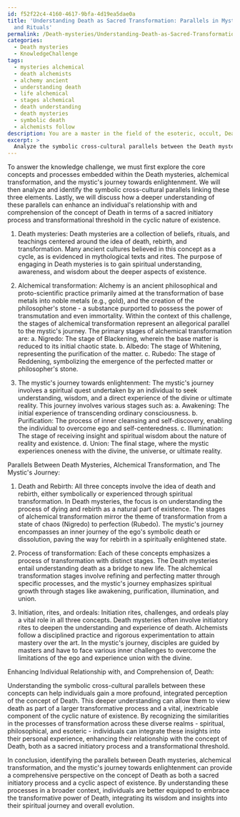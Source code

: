 ```yaml
---
id: f52f22c4-4160-4617-9bfa-4d19ea5dae0a
title: 'Understanding Death as Sacred Transformation: Parallels in Mysticism, Alchemy,
  and Rituals'
permalink: /Death-mysteries/Understanding-Death-as-Sacred-Transformation-Parallels-in-Mysticism-Alchemy-and-Rituals/
categories:
  - Death mysteries
  - KnowledgeChallenge
tags:
  - mysteries alchemical
  - death alchemists
  - alchemy ancient
  - understanding death
  - life alchemical
  - stages alchemical
  - death understanding
  - death mysteries
  - symbolic death
  - alchemists follow
description: You are a master in the field of the esoteric, occult, Death mysteries and Education. You are a writer of tests, challenges, books and deep knowledge on Death mysteries for initiates and students to gain deep insights and understanding from. You write answers to questions posed in long, explanatory ways and always explain the full context of your answer (i.e., related concepts, formulas, examples, or history), as well as the step-by-step thinking process you take to answer the challenges. Be rigorous and thorough, and summarize the key themes, ideas, and conclusions at the end.
excerpt: >
  Analyze the symbolic cross-cultural parallels between the Death mysteries, the stages of alchemical transformation, and the mystic's journey towards enlightenment. How does one's understanding of these parallels enhance the individual relationship with, and comprehension of, the concept of Death both as a sacred initiatory process and a transformational threshold in the cyclic nature of existence?
---
```

To answer the knowledge challenge, we must first explore the core concepts and processes embedded within the Death mysteries, alchemical transformation, and the mystic's journey towards enlightenment. We will then analyze and identify the symbolic cross-cultural parallels linking these three elements. Lastly, we will discuss how a deeper understanding of these parallels can enhance an individual's relationship with and comprehension of the concept of Death in terms of a sacred initiatory process and transformational threshold in the cyclic nature of existence.

1. Death mysteries:
Death mysteries are a collection of beliefs, rituals, and teachings centered around the idea of death, rebirth, and transformation. Many ancient cultures believed in this concept as a cycle, as is evidenced in mythological texts and rites. The purpose of engaging in Death mysteries is to gain spiritual understanding, awareness, and wisdom about the deeper aspects of existence.

2. Alchemical transformation:
Alchemy is an ancient philosophical and proto-scientific practice primarily aimed at the transformation of base metals into noble metals (e.g., gold), and the creation of the philosopher's stone - a substance purported to possess the power of transmutation and even immortality. Within the context of this challenge, the stages of alchemical transformation represent an allegorical parallel to the mystic's journey. The primary stages of alchemical transformation are:
 a. Nigredo: The stage of Blackening, wherein the base matter is reduced to its initial chaotic state. b. Albedo: The stage of Whitening, representing the purification of the matter. c. Rubedo: The stage of Reddening, symbolizing the emergence of the perfected matter or philosopher's stone.

3. The mystic's journey towards enlightenment:
The mystic's journey involves a spiritual quest undertaken by an individual to seek understanding, wisdom, and a direct experience of the divine or ultimate reality. This journey involves various stages such as:
 a. Awakening: The initial experience of transcending ordinary consciousness. b. Purification: The process of inner cleansing and self-discovery, enabling the individual to overcome ego and self-centeredness. c. Illumination: The stage of receiving insight and spiritual wisdom about the nature of reality and existence. d. Union: The final stage, where the mystic experiences oneness with the divine, the universe, or ultimate reality.

Parallels Between Death Mysteries, Alchemical Transformation, and The Mystic's Journey:

1. Death and Rebirth:
All three concepts involve the idea of death and rebirth, either symbolically or experienced through spiritual transformation. In Death mysteries, the focus is on understanding the process of dying and rebirth as a natural part of existence. The stages of alchemical transformation mirror the theme of transformation from a state of chaos (Nigredo) to perfection (Rubedo). The mystic's journey encompasses an inner journey of the ego's symbolic death or dissolution, paving the way for rebirth in a spiritually enlightened state. 

2. Process of transformation:
Each of these concepts emphasizes a process of transformation with distinct stages. The Death mysteries entail understanding death as a bridge to new life. The alchemical transformation stages involve refining and perfecting matter through specific processes, and the mystic's journey emphasizes spiritual growth through stages like awakening, purification, illumination, and union.

3. Initiation, rites, and ordeals:
Initiation rites, challenges, and ordeals play a vital role in all three concepts. Death mysteries often involve initiatory rites to deepen the understanding and experience of death. Alchemists follow a disciplined practice and rigorous experimentation to attain mastery over the art. In the mystic's journey, disciples are guided by masters and have to face various inner challenges to overcome the limitations of the ego and experience union with the divine.

Enhancing Individual Relationship with, and Comprehension of, Death:

Understanding the symbolic cross-cultural parallels between these concepts can help individuals gain a more profound, integrated perception of the concept of Death. This deeper understanding can allow them to view death as part of a larger transformative process and a vital, inextricable component of the cyclic nature of existence. By recognizing the similarities in the processes of transformation across these diverse realms - spiritual, philosophical, and esoteric - individuals can integrate these insights into their personal experience, enhancing their relationship with the concept of Death, both as a sacred initiatory process and a transformational threshold.

In conclusion, identifying the parallels between Death mysteries, alchemical transformation, and the mystic's journey towards enlightenment can provide a comprehensive perspective on the concept of Death as both a sacred initiatory process and a cyclic aspect of existence. By understanding these processes in a broader context, individuals are better equipped to embrace the transformative power of Death, integrating its wisdom and insights into their spiritual journey and overall evolution.
